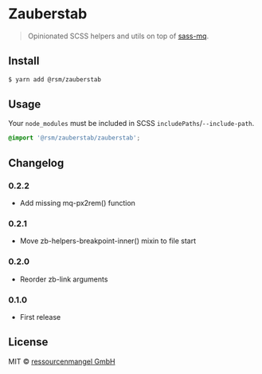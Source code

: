 # Zauberstab

> Opinionated SCSS helpers and utils on top of [sass-mq](https://sass-mq.github.io/sass-mq/).

## Install

```bash
$ yarn add @rsm/zauberstab
```

## Usage

Your `node_modules` must be included in SCSS `includePaths`/`--include-path`.

```scss
@import '@rsm/zauberstab/zauberstab';
```

## Changelog

### 0.2.2

* Add missing mq-px2rem() function

### 0.2.1

* Move zb-helpers-breakpoint-inner() mixin to file start

### 0.2.0

* Reorder zb-link arguments

### 0.1.0

* First release

## License

MIT © [ressourcenmangel GmbH](https://ressourcenmangel.de)
